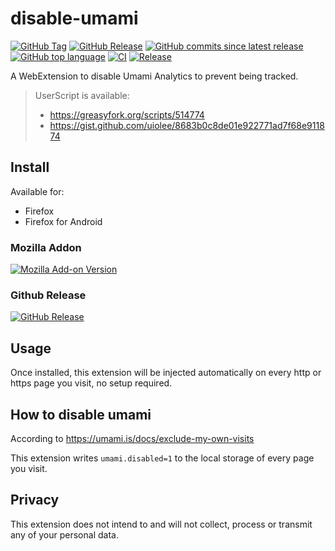 # disable-umami

[![GitHub Tag](https://img.shields.io/github/v/tag/uiolee/disable-umami?logo=github)](https://github.com/uiolee/disable-umami/tags)
[![GitHub Release](https://img.shields.io/github/v/release/uiolee/disable-umami?logo=github)](https://github.com/uiolee/disable-umami/releases)
[![GitHub commits since latest release](https://img.shields.io/github/commits-since/uiolee/disable-umami/latest?include_prereleases&sort=semver&logo=github)](https://github.com/uiolee/disable-umami/compare/...main)
[![GitHub top language](https://img.shields.io/github/languages/top/uiolee/disable-umami?logo=github)](#disable-umami)
[![CI](https://github.com/uiolee/disable-umami/actions/workflows/ci.yml/badge.svg?event=push)](https://github.com/uiolee/disable-umami/actions/workflows/ci.yml)
[![Release](https://github.com/uiolee/disable-umami/actions/workflows/publish.yml/badge.svg)](https://github.com/uiolee/disable-umami/actions/workflows/publish.yml)

A WebExtension to disable Umami Analytics to prevent being tracked.

> UserScript is available:
>
> - https://greasyfork.org/scripts/514774
> - https://gist.github.com/uiolee/8683b0c8de01e922771ad7f68e911874

## Install

Available for:

- Firefox
- Firefox for Android

### Mozilla Addon

[![Mozilla Add-on Version](https://img.shields.io/amo/v/disable-umami?logo=firefox)](https://addons.mozilla.org/addon/disable-umami/)

### Github Release

[![GitHub Release](https://img.shields.io/github/v/release/uiolee/disable-umami?logo=github)](https://github.com/uiolee/disable-umami/releases)

## Usage

Once installed, this extension will be injected automatically on every http or https page you visit, no setup required.

## How to disable umami

According to https://umami.is/docs/exclude-my-own-visits

This extension writes `umami.disabled=1` to the local storage of every page you visit.

## Privacy

This extension does not intend to and will not collect, process or transmit any of your personal data.
